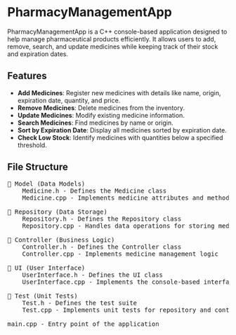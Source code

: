 # PharmacyManagementApp

PharmacyManagementApp is a C++ console-based application designed to help manage pharmaceutical products efficiently. It allows users to add, remove, search, and update medicines while keeping track of their stock and expiration dates.

## Features

- **Add Medicines**: Register new medicines with details like name, origin, expiration date, quantity, and price.
- **Remove Medicines**: Delete medicines from the inventory.
- **Update Medicines**: Modify existing medicine information.
- **Search Medicines**: Find medicines by name or origin.
- **Sort by Expiration Date**: Display all medicines sorted by expiration date.
- **Check Low Stock**: Identify medicines with quantities below a specified threshold.

## File Structure

<pre>
📂 Model (Data Models)
    Medicine.h - Defines the Medicine class
    Medicine.cpp - Implements medicine attributes and methods

📂 Repository (Data Storage)
    Repository.h - Defines the Repository class
    Repository.cpp - Handles data operations for storing medicines

📂 Controller (Business Logic)
    Controller.h - Defines the Controller class
    Controller.cpp - Implements medicine management logic

📂 UI (User Interface)
    UserInterface.h - Defines the UI class
    UserInterface.cpp - Implements the console-based interface

📂 Test (Unit Tests)
    Test.h - Defines the test suite
    Test.cpp - Implements unit tests for repository and controller

main.cpp - Entry point of the application
</pre>
